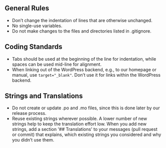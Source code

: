## General Rules

- Don’t change the indentation of lines that are otherwise unchanged.
- No single-use variables.
- Do not make changes to the files and directories listed in .gitignore.

## Coding Standards

- Tabs should be used at the beginning of the line for indentation, while spaces can be used mid-line for alignment.
- When linking out of the WordPress backend, e.g., to our homepage or manual, use `target="_blank"`. Don’t use it for links within the WordPress backend.

## Strings and Translations

- Do not create or update .po and .mo files, since this is done later by our release process.
- Reuse existing strings wherever possible. A lower number of new strings help to keep the translation effort low. When you add new strings, add a section '## Translations' to your messages (pull request or commit) that explains, which existing strings you considered and why you didn’t use them.